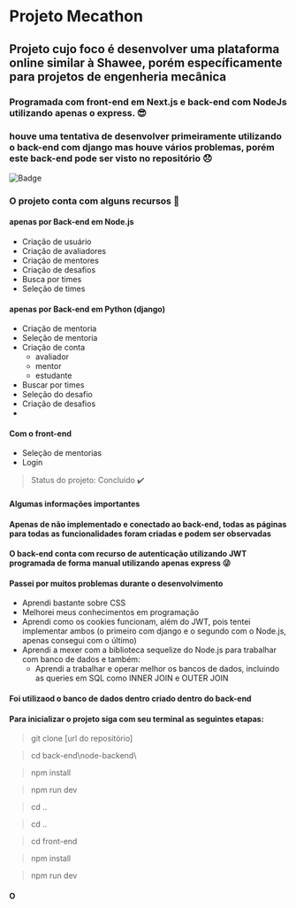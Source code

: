 # Projeto Mecathon
## Projeto cujo foco é desenvolver uma plataforma online similar à Shawee, porém específicamente para projetos de engenheria mecânica
### Programada com front-end em Next.js e back-end com NodeJs utilizando apenas o express. :sunglasses:
### houve uma tentativa de desenvolver primeiramente utilizando o back-end com django mas houve vários problemas, porém este back-end pode ser visto no repositório :disappointed:



![Badge](https://img.shields.io/static/v1?label=react&message=framework&color=blue&style=for-the-badge&logo=REACT)


### O projeto conta com alguns recursos :checkered_flag:
#### apenas por Back-end em Node.js
- Criação de usuário 
- Criação de avaliadores
- Criação de mentores
- Criação de desafios
- Busca por times
- Seleção de times

#### apenas por Back-end em Python (django)
- Criação de mentoria
- Seleção de mentoria
- Criação de conta
    - avaliador
    - mentor
    - estudante
- Buscar por times
- Seleção do desafio
- Criação de desafios
-


#### Com o front-end
- Seleção de mentorias
- Login


> Status do projeto: Concluido :heavy_check_mark:


#### Algumas informações importantes
#### Apenas de não implementado e conectado ao back-end, todas as páginas para todas as funcionalidades foram criadas e podem ser observadas
#### O back-end conta com recurso de autenticação utilizando JWT programada de forma manual utilizando apenas express :stuck_out_tongue_winking_eye: 
#### Passei por muitos problemas durante o desenvolvimento
- Aprendi bastante sobre CSS
- Melhorei meus conhecimentos em programação
- Aprendi como os cookies funcionam, além do JWT, pois tentei implementar ambos (o primeiro com django e o segundo com o Node.js, apenas consegui com o último)
- Aprendi a mexer com a biblioteca sequelize do Node.js para trabalhar com banco de dados e também:
    - Aprendi a trabalhar e operar melhor os bancos de dados, incluindo as queries em SQL como INNER JOIN e OUTER JOIN


#### Foi utilizaod o banco de dados dentro criado dentro do back-end 

#### Para inicializar o projeto siga com seu terminal as seguintes etapas:
> git clone [url do repositório]

> cd back-end\node-backend\

> npm install

> npm run dev

> cd ..

> cd ..

> cd front-end

> npm install

> npm run dev


#### O
